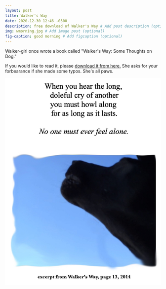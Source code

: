 ```yaml
---
layout: post
title: Walker's Way
date: 2020-12-30 12:46 -0300
description: free download of Walker's Way # Add post description (optional)
img: wmorning.jpg # Add image post (optional)
fig-caption: good morning # Add figcaption (optional)
---
```


Walker-girl once wrote a book called "Walker's Way: Some Thoughts on Dog."

If you would like to read it, please <a href="/assets/img/walker/WalkersWay.pdf">download it from here.</a>
She asks for your forbearance if she made some typos. She's all paws.

 <img class="col one left" alt="Walker's Way" src="/assets/img/walker/wway.jpg">
 <div style="clear: both;"></div>